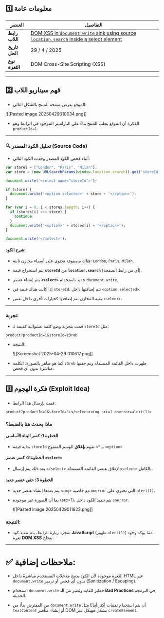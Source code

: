 ## 1️⃣ معلومات عامة

|العنصر|التفاصيل|
|---|---|
|**رابط اللاب**|[DOM XSS in `document.write` sink using source `location.search` inside a select element](https://portswigger.net/web-security/cross-site-scripting/dom-based/lab-document-write-sink-inside-select-element)|
|**تاريخ الحل**|29 / 4 / 2025|
|**نوع الثغرة**|DOM Cross-Site Scripting (XSS)|

---

## 2️⃣ فهم سيناريو اللاب

- الموقع يعرض صفحة المنتج بالشكل التالي:

![[Pasted image 20250429010034.png]]

- الفكرة أن الموقع يجلب المنتج بناءً على الباراميتر الموجود في الرابط وهو `productId=1`.


---

### 🔍 تحليل الكود المصدر (Source Code)

- أثناء فحص الكود المصدر وجدت الكود التالي:


```javascript
var stores = ["London", "Paris", "Milan"];
var store = (new URLSearchParams(window.location.search)).get('storeId');

document.write('<select name="storeId">');

if (store) {
  document.write('<option selected>' + store + '</option>');
}

for (var i = 0; i < stores.length; i++) {
  if (stores[i] === store) {
    continue;
  }
  document.write('<option>' + stores[i] + '</option>');
}

document.write('</select>');
```

#### شرح الكود:

- هناك مصفوفة تحتوي على أسماء مخازن ثابتة: `London`, `Paris`, `Milan`.

- يتم استخراج قيمة **`storeId`** من **`location.search`** (أي من رابط الصفحة).

- يتم إنشاء عنصر **`<select>`** جديد باستخدام `document.write`.

- إذا كانت هناك قيمة في `storeId`، تتم إضافتها داخل `<option selected>`.

- بقية المخازن تتم إضافتها كخيارات أخرى داخل نفس `<select>`.


---

### تجربة:

- قمت بتجربة وضع كلمة عشوائية كقيمة لـ `storeId` مثل:


```
product?productId=1&storeId=z3rob
```

- النتيجة:

    ![[Screenshot 2025-04-29 010617.png]]

- كما هو ظاهر بالصورة: الكلمة `z3rob` ظهرت داخل القائمة المنسدلة وتم حقنها مباشرة بدون أي فحص.


---

## 3️⃣ فكرة الهجوم (Exploit Idea)

- قمت بإرسال هذا الرابط:


```
product?productId=1&storeId="></select><img src=1 onerror=alert(1)>
```

### ماذا يحدث هنا بالضبط؟

#### الخطوة 1: كسر البناء الأساسي

- بداية قيمة `storeId` بـ `">` تقوم **بإغلاق** الوسم المفتوح `<option>`.


#### الخطوة 2: كسر عنصر `<select>`

- بعد ذلك يتم إرسال `</select>` لإغلاق عنصر القائمة المنسدلة `<select>` بالكامل.


#### الخطوة 3: حقن عنصر جديد

- يتم بعدها إنشاء عنصر جديد `<img>` مع خاصية `onerror` التي تحتوي على `alert(1)`.

- بما أن الصورة غير موجودة (src=1)، يتم تنفيذ الكود داخل `onerror`.
    
    ![[Pasted image 20250429011623.png]]
    

### النتيجة:

- بمجرد زيارة الرابط، يتم تنفيذ كود **JavaScript** (ظهور `alert(1)`) مما يؤكد وجود ثغرة **DOM XSS** بنجاح.


---

# ✅ ملاحظات إضافية:

- الثغرة موجودة لأن الكود يدمج مدخلات المستخدم مباشرةً داخل HTML عبر `document.write` بدون أي فحص أو ترميز (Sanitization / Escaping).

- استخدام `document.write` خطير للغاية ويُعتبر من **الـ Bad Practices** في البرمجة الحديثة.

- من المفترض بدلًا من `document.write` أن يتم استخدام تقنيات أكثر أمانًا مثل `textContent` أو إنشاء عناصر DOM بشكل مهيكل عبر `createElement`.
